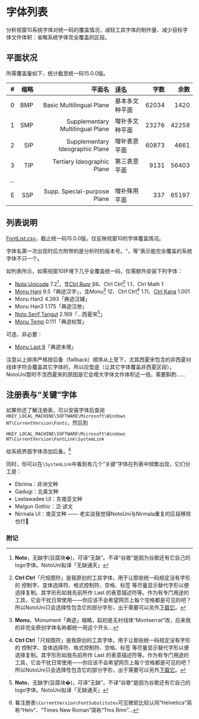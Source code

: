 # 字体列表
分析视窗10系统字体对统一码的覆盖情况，减轻工具字体的制作量、减少目标字体文件体积：省略系统字体完全覆盖的区段。

## 平面状况
所需覆盖量如下，统计截至统一码15.0.0版。

|#|缩略|平面名|[译名](/Blocks#平面)|字数|余数|
| -: | -: | -: | :- | -: | -: |
|0|BMP|Basic Multilingual Plane|基本多文种平面|62034|1420|
|1|SMP|Supplementary Multilingual Plane|增补多文种平面|23276|42258|
|2|SIP|Supplementary Ideographic Plane|增补表意平面|60873|4661|
|3|TIP|Tertiary Ideographic Plane|第三表意平面|9131|56403|
|…| | | | | |
|E|SSP|Supp. Special-purpose Plane|增补殊用平面|337|65197|

## 列表说明
[FontList.csv](/FontList/FontList.csv)，截止统一码15.0.0版，仅反映视窗10的字体覆盖情况。

字体名第一次出现时后方附带的是分析时的版本号。“，等”表示能完全覆盖的系统字体不只一个。

如列表所示，如需视窗10环境下几乎全覆盖统一码，仅需额外安装下列字体：
- [Noto Unicode](/NotoUnicode) 7.2[^Noto]，含[Ctrl Runr](https://github.com/MY1L/Ctrl#runr) β6、Ctrl Ctrl[^Ctrl] 1.1、Ctrl Math 1
- [Monu Hani](/Hani) 9.5「典迹汉字」，含Monu[^Monu] 12、Ctrl Ctrl[^Ctrl] 1.11、[Ctrl Kana](https://github.com/MY1L/Ctrl/releases/tag/Kana) 1.001
- Monu Han2 4.393「典迹汉辅」
- Monu Han3 1.175「典迹汉叁」
- [Noto Serif Tangut](https://github.com/notofonts/tangut) 2.169「…西夏宋[^Noto]」
- [Monu Temp](https://github.com/MY1L/Unicode/releases/tag/Temp) 0.111「典迹权暂」

可选，非必要：
- [Monu Last 8](https://github.com/MY1L/Unicode/releases/tag/Last8)「典迹末境」

注意以上排序严格按后备（fallback）顺序从上至下，尤其西夏宋包含的非西夏衬线体字符会覆盖其它字体的，所以应垫底（让其它字体覆盖非西夏区段）。
NotoUni暂时不含西夏宋的原因是它会增大字体文件体积近一倍，需要斟酌……

## 注册表与“关键”字体
如果你还了解注册表，可以安装字体后查阅`HKEY_LOCAL_MACHINE\SOFTWARE\Microsoft\Windows NT\CurrentVersion\Fonts`，然后到
```
HKEY_LOCAL_MACHINE\SOFTWARE\Microsoft\Windows NT\CurrentVersion\FontLink\SystemLink
```
给系统界面字体添加后备。[^Helv]

同时，你可以在`\SystemLink`中看到有几个“关键”字体在列表中频繁出现，它们分工是：
- Ebrima：非洲文种
- Gadugi：北美文种
- Leelawadee UI：东南亚文种
- Malgun Gothic：泛·谚文
- Nirmala UI：南亚文种 —— 老实说我觉得NotoUni与Nirmala重复的区段移除也行🤔

### 附记
[^Ctrl]: **Ctrl Ctrl**「尺规图符」是我原创的工具字体，用于让那些统一码规定没有字形的 控制字、变体选择符、格式控制符、空格、标签 等尽量显示替代字形以便选择复制。其字形形如我先前所作 Last 的表意描述符等。作为有专门用途的工具，它会干扰日常使用——你应该不会希望网页上每个空格都是可见的吧？所以NotoUni只会选择性包含它的部分字形，出于需要可以另外[下载它](https://github.com/MY1L/Ctrl#ctrl)。
[^Noto]: **Noto**，无缺字(豆腐块�)，可译“无缺”。不译“谷歌”是因为谷歌还有它自己的logo字体。NotoUni拟译「无缺通天」
[^Monu]: **Monu**，Monument「典迹」缩略，起初是无衬线体“Montserrat”改，后来我的非完全原创字体名称都统一用这个开头…
[^Helv]: 看注册表`\CurrentVersion\FontSubstitutes`可见微软比较认同“Helvetica”简称“Helv”、“Times New Roman”简称“Tms Rmn”…
